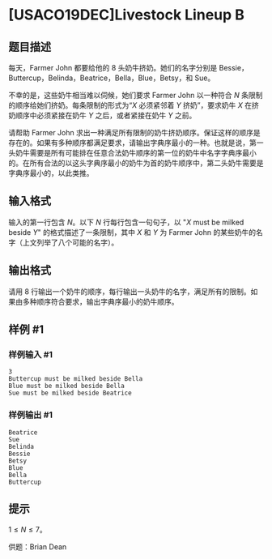 # [USACO19DEC]Livestock Lineup B

## 题目描述

每天，Farmer John 都要给他的 $8$ 头奶牛挤奶。她们的名字分别是 Bessie，Buttercup，Belinda，Beatrice，Bella，Blue，Betsy，和 Sue。

不幸的是，这些奶牛相当难以伺候，她们要求 Farmer John 以一种符合 $N$ 条限制的顺序给她们挤奶。每条限制的形式为“$X$ 必须紧邻着 $Y$ 挤奶”，要求奶牛 $X$ 在挤奶顺序中必须紧接在奶牛 $Y$ 之后，或者紧接在奶牛 $Y$ 之前。

请帮助 Farmer John 求出一种满足所有限制的奶牛挤奶顺序。保证这样的顺序是存在的。如果有多种顺序都满足要求，请输出字典序最小的一种。也就是说，第一头奶牛需要是所有可能排在任意合法奶牛顺序的第一位的奶牛中名字字典序最小的。在所有合法的以这头字典序最小的奶牛为首的奶牛顺序中，第二头奶牛需要是字典序最小的，以此类推。

## 输入格式

输入的第一行包含 $N$。以下 $N$ 行每行包含一句句子，以 "$X$ must be milked beside $Y$" 的格式描述了一条限制，其中 $X$ 和 $Y$ 为 Farmer John 的某些奶牛的名字（上文列举了八个可能的名字）。

## 输出格式

请用 $8$ 行输出一个奶牛的顺序，每行输出一头奶牛的名字，满足所有的限制。如果由多种顺序符合要求，输出字典序最小的奶牛顺序。

## 样例 #1

### 样例输入 #1
```
3
Buttercup must be milked beside Bella
Blue must be milked beside Bella
Sue must be milked beside Beatrice
```

### 样例输出 #1

```
Beatrice
Sue
Belinda
Bessie
Betsy
Blue
Bella
Buttercup
```

## 提示

$1 \leq N \leq 7$。

供题：Brian Dean
